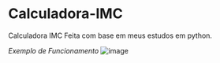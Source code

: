 # Calculadora-IMC

Calculadora IMC Feita com base em meus estudos em python.


_Exemplo de Funcionamento_
![image](https://github.com/GustavoOfSmach/Calculadora-IMC/assets/76416937/a9502fa2-e215-47bc-af6e-147550f6ca9d)

